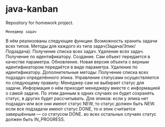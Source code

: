 # java-kanban
Repository for homework project.

    Менеджер задач
    
 В нём  реализованы следующие функции:
Возможность хранить задачи всех типов. 
Методы для каждого из типа задач(Задача/Эпик/Подзадача):
Получение списка всех задач.
Удаление всех задач.
Получение по идентификатору.
Создание. Сам объект передается в качестве параметра.
Обновление. Новая версия объекта с верным идентификатором передаётся в виде параметра.
Удаление по идентификатору.
Дополнительные методы:
Получение списка всех подзадач определённого эпика.
Управление статусами осуществляется по следующему правилу:
Менеджер сам не выбирает статус для задачи. Информация о нём приходит менеджеру вместе с информацией о самой задаче. По этим данным в одних случаях он будет сохранять статус, в других будет рассчитывать.
Для эпиков:
если у эпика нет подзадач или все они имеют статус NEW, то статус должен быть NEW.
если все подзадачи имеют статус DONE, то и эпик считается завершённым — со статусом DONE.
во всех остальных случаях статус должен быть IN_PROGRESS.
